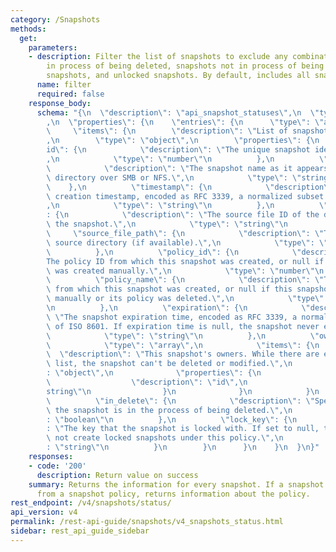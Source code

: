 ```yaml
---
category: /Snapshots
methods:
  get:
    parameters:
    - description: Filter the list of snapshots to exclude any combination of snapshots
        in process of being deleted, snapshots not in process of being deleted, locked
        snapshots, and unlocked snapshots. By default, includes all snapshots.
      name: filter
      required: false
    response_body:
      schema: "{\n  \"description\": \"api_snapshot_statuses\",\n  \"type\": \"object\"\
        ,\n  \"properties\": {\n    \"entries\": {\n      \"type\": \"array\",\n \
        \     \"items\": {\n        \"description\": \"List of snapshot statuses\"\
        ,\n        \"type\": \"object\",\n        \"properties\": {\n          \"\
        id\": {\n            \"description\": \"The unique snapshot identifier.\"\
        ,\n            \"type\": \"number\"\n          },\n          \"name\": {\n\
        \            \"description\": \"The snapshot name as it appears in the .snapshot\
        \ directory over SMB or NFS.\",\n            \"type\": \"string\"\n      \
        \    },\n          \"timestamp\": {\n            \"description\": \"The snapshot\
        \ creation timestamp, encoded as RFC 3339, a normalized subset of ISO 8601.\"\
        ,\n            \"type\": \"string\"\n          },\n          \"source_file_id\"\
        : {\n            \"description\": \"The source file ID of the directory for\
        \ the snapshot.\",\n            \"type\": \"string\"\n          },\n     \
        \     \"source_file_path\": {\n            \"description\": \"The snapshot\
        \ source directory (if available).\",\n            \"type\": \"string\"\n\
        \          },\n          \"policy_id\": {\n            \"description\": \"\
        The policy ID from which this snapshot was created, or null if this snapshot\
        \ was created manually.\",\n            \"type\": \"number\"\n          },\n\
        \          \"policy_name\": {\n            \"description\": \"The policy name\
        \ from which this snapshot was created, or null if this snapshot was created\
        \ manually or its policy was deleted.\",\n            \"type\": \"string\"\
        \n          },\n          \"expiration\": {\n            \"description\":\
        \ \"The snapshot expiration time, encoded as RFC 3339, a normalized subset\
        \ of ISO 8601. If expiration time is null, the snapshot never expires.\",\n\
        \            \"type\": \"string\"\n          },\n          \"owners\": {\n\
        \            \"type\": \"array\",\n            \"items\": {\n            \
        \  \"description\": \"This snapshot's owners. While there are entries on this\
        \ list, the snapshot can't be deleted or modified.\",\n              \"type\"\
        : \"object\",\n              \"properties\": {\n                \"id\": {\n\
        \                  \"description\": \"id\",\n                  \"type\": \"\
        string\"\n                }\n              }\n            }\n          },\n\
        \          \"in_delete\": {\n            \"description\": \"Specifies whether\
        \ the snapshot is in the process of being deleted.\",\n            \"type\"\
        : \"boolean\"\n          },\n          \"lock_key\": {\n            \"description\"\
        : \"The key that the snapshot is locked with. If set to null, the system does\
        \ not create locked snapshots under this policy.\",\n            \"type\"\
        : \"string\"\n          }\n        }\n      }\n    }\n  }\n}"
    responses:
    - code: '200'
      description: Return value on success
    summary: Returns the information for every snapshot. If a snapshot was created
      from a snapshot policy, returns information about the policy.
rest_endpoint: /v4/snapshots/status/
api_version: v4
permalink: /rest-api-guide/snapshots/v4_snapshots_status.html
sidebar: rest_api_guide_sidebar
---
```

